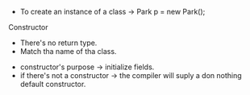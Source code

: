 * To create an instance of a class -> Park p = new Park();

Constructor
- There's no return type.
- Match tha name of tha class.

* constructor's purpose -> initialize fields.
* if there's not a constructor -> the compiler will suply a don nothing default constructor.
